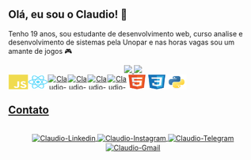 ## Olá, eu sou o Claudio! 👋

Tenho 19 anos, sou estudante de desenvolvimento web, curso analise e desenvolvimento de sistemas pela Unopar e nas horas vagas sou um amante de jogos 🎮
 
<div align="center">
  <a href="https://github.com/ClaudioProjects">
  <img height="180em" src="https://github-readme-stats.vercel.app/api?username=ClaudioProjects&show_icons=true&theme=dracula&include_all_commits=true&count_private=true"/>
  <img height="180em" src="https://github-readme-stats.vercel.app/api/top-langs/?username=ClaudioProjects&layout=compact&langs_count=7&theme=dracula"/>
</div>
<div align="center" style="display: flex"><br>
  <img align="center" alt="Claudio-Js" height="30" width="40" src="https://raw.githubusercontent.com/devicons/devicon/master/icons/javascript/javascript-plain.svg">
  <img align="center" alt="Claudio-React" height="30" width="40" src="https://raw.githubusercontent.com/devicons/devicon/master/icons/react/react-original.svg">
  <img align="center" alt="Claudio-Nodejs" height="30" width="40" src="https://cdn.jsdelivr.net/gh/devicons/devicon/icons/nodejs/nodejs-original.svg" />
  <img align="center" alt="Claudio-Tailwindcss" height="30" width="40" src="https://cdn.jsdelivr.net/gh/devicons/devicon/icons/tailwindcss/tailwindcss-plain.svg" />
  <img align="center" alt="Claudio-Mysql" height="30" width="40" src="https://cdn.jsdelivr.net/gh/devicons/devicon/icons/mysql/mysql-plain.svg" />
  <img align="center" alt="Claudio-MongoDb" height="30" width="40" src="https://cdn.jsdelivr.net/gh/devicons/devicon/icons/mongodb/mongodb-original.svg" />
  <img align="center" alt="Claudio-HTML" height="30" width="40" src="https://raw.githubusercontent.com/devicons/devicon/master/icons/html5/html5-original.svg">
  <img align="center" alt="Claudio-CSS" height="30" width="40" src="https://raw.githubusercontent.com/devicons/devicon/master/icons/css3/css3-original.svg">
  <img align="center" alt="Claudio-Python" height="30" width="40" src="https://raw.githubusercontent.com/devicons/devicon/master/icons/python/python-original.svg">
</div>
  
## Contato
  
  <div align="center"><br>
    <a href="https://www.linkedin.com/in/claudio-junior-olimpio-324308227/">
      <img align="center" alt="Claudio-Linkedin" height="30" width="110" src="https://img.shields.io/badge/LinkedIn-0077B5?style=for-the-badge&logo=linkedin&logoColor=white">
    </a>
    <a href="https://www.instagram.com/claudiojr2002"/>
      <img align="center" alt="Claudio-Instagram" height="30" width="110" src="https://img.shields.io/badge/Instagram-E4405F?style=for-the-badge&logo=instagram&logoColor=white">
    </a>
    <a href="https://t.me/ClaudioOlimpio">
      <img align="center" alt="Claudio-Telegram" height="30" width="110" src="https://img.shields.io/badge/Telegram-2CA5E0?style=for-the-badge&logo=telegram&logoColor=white">
    </a>
    <a href="claudiodevcontact@gmail.com">
      <img align="center" alt="Claudio-Gmail" height="30" width="110" src="https://img.shields.io/badge/Gmail-D14836?style=for-the-badge&logo=gmail&logoColor=white">
    </a>
    
  </div>
